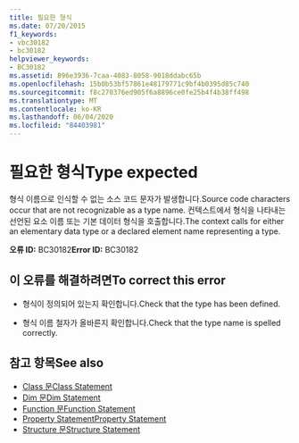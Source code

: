 ```yaml
---
title: 필요한 형식
ms.date: 07/20/2015
f1_keywords:
- vbc30182
- bc30182
helpviewer_keywords:
- BC30182
ms.assetid: 896e3936-7caa-4083-8058-9018ddabc65b
ms.openlocfilehash: 15b0b53bf57861e48179771c9bf4b0395d85c740
ms.sourcegitcommit: f8c270376ed905f6a8896ce0fe25b4f4b38ff498
ms.translationtype: MT
ms.contentlocale: ko-KR
ms.lasthandoff: 06/04/2020
ms.locfileid: "84403981"
---
```

# <a name="type-expected"></a><span data-ttu-id="dab85-102">필요한 형식</span><span class="sxs-lookup"><span data-stu-id="dab85-102">Type expected</span></span>
<span data-ttu-id="dab85-103">형식 이름으로 인식할 수 없는 소스 코드 문자가 발생합니다.</span><span class="sxs-lookup"><span data-stu-id="dab85-103">Source code characters occur that are not recognizable as a type name.</span></span> <span data-ttu-id="dab85-104">컨텍스트에서 형식을 나타내는 선언된 요소 이름 또는 기본 데이터 형식을 호출합니다.</span><span class="sxs-lookup"><span data-stu-id="dab85-104">The context calls for either an elementary data type or a declared element name representing a type.</span></span>  
  
 <span data-ttu-id="dab85-105">**오류 ID:** BC30182</span><span class="sxs-lookup"><span data-stu-id="dab85-105">**Error ID:** BC30182</span></span>  
  
## <a name="to-correct-this-error"></a><span data-ttu-id="dab85-106">이 오류를 해결하려면</span><span class="sxs-lookup"><span data-stu-id="dab85-106">To correct this error</span></span>  
  
- <span data-ttu-id="dab85-107">형식이 정의되어 있는지 확인합니다.</span><span class="sxs-lookup"><span data-stu-id="dab85-107">Check that the type has been defined.</span></span>  
  
- <span data-ttu-id="dab85-108">형식 이름 철자가 올바른지 확인합니다.</span><span class="sxs-lookup"><span data-stu-id="dab85-108">Check that the type name is spelled correctly.</span></span>  
  
## <a name="see-also"></a><span data-ttu-id="dab85-109">참고 항목</span><span class="sxs-lookup"><span data-stu-id="dab85-109">See also</span></span>

- [<span data-ttu-id="dab85-110">Class 문</span><span class="sxs-lookup"><span data-stu-id="dab85-110">Class Statement</span></span>](../language-reference/statements/class-statement.md)
- [<span data-ttu-id="dab85-111">Dim 문</span><span class="sxs-lookup"><span data-stu-id="dab85-111">Dim Statement</span></span>](../language-reference/statements/dim-statement.md)
- [<span data-ttu-id="dab85-112">Function 문</span><span class="sxs-lookup"><span data-stu-id="dab85-112">Function Statement</span></span>](../language-reference/statements/function-statement.md)
- [<span data-ttu-id="dab85-113">Property Statement</span><span class="sxs-lookup"><span data-stu-id="dab85-113">Property Statement</span></span>](../language-reference/statements/property-statement.md)
- [<span data-ttu-id="dab85-114">Structure 문</span><span class="sxs-lookup"><span data-stu-id="dab85-114">Structure Statement</span></span>](../language-reference/statements/structure-statement.md)
